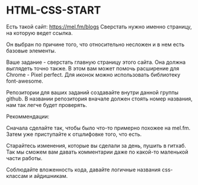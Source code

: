 # HTML-CSS-START

Есть такой сайт: https://mel.fm/blogs 
Сверстать нужно именно страницу, на которую ведет ссылка.

Он выбран по причине того, что относительно несложен и в нем есть базовые элементы.

Ваше задание - сверстать главную страницу этого сайта. Она должна выглядеть точно также. В этом вам может помочь расширение для Chrome - Pixel perfect. Для иконок можно использовать библиотеку font-awesome.

Репозитории для ваших заданий создавайте внутри данной группы github.
В названии репозитория вначале должен стоять номер названия, нам так легче будет проверять.

Рекоммендации:

Сначала сделайте так, чтобы было что-то примерно похожее на mel.fm. Затем уже приступайте к отшлифовке того, что есть.

Старайтесь изменения, которые вы сделали за день, пушить в гитхаб. Так мы сможем вам давать комментарии даже по какой-то маленькой части работы.

Соблюдайте вложенность кода, давайте логичные названия css-классам и айдишникам.


